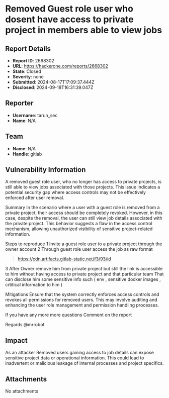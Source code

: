 # Removed Guest role user who dosent have access to private project in members able to view jobs 

## Report Details
- **Report ID**: 2668302
- **URL**: https://hackerone.com/reports/2668302
- **State**: Closed
- **Severity**: none
- **Submitted**: 2024-08-17T17:09:37.444Z
- **Disclosed**: 2024-09-18T16:31:39.047Z

## Reporter
- **Username**: tarun_sec
- **Name**: N/A

## Team
- **Name**: N/A
- **Handle**: gitlab

## Vulnerability Information
A removed guest role user, who no longer has access to private projects, is still able to view jobs associated with those projects. This issue indicates a potential security gap where access controls may not be effectively enforced after user removal.

Summary 
In the scenario where a user with a guest role is removed from a private project, their access should be completely revoked. However, in this case, despite the removal, the user can still view job details associated with the private project. This behavior suggests a flaw in the access control mechanism, allowing unauthorized visibility of sensitive project-related information.

Steps to reproduce 
1 Invite a guest role user to a private project through the owner account 
2 Through guest role user access the job as raw format 
>https://cdn.artifacts.gitlab-static.net/f3/93/id 


3 After Owner remove him from private project but still the link is accessible to him 
without having access to private project and that particular team 
That can disclose him some sensitive info such ( env , sensitive docker images , crtitical information to him ) 

Mitigations 
Ensure that the system correctly enforces access controls and revokes all permissions for removed users. This may involve auditing and enhancing the user role management and permission handling processes.

If you have any more more questions 
Comment on the report 

Regards 
@mrrobot

## Impact

As an attacker 
Removed users gaining access to job details can expose sensitive project data or operational information. This could lead to inadvertent or malicious leakage of internal processes and project specifics.

## Attachments
No attachments
